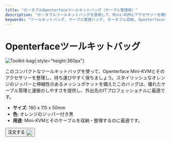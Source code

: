 ```yaml
---
title: "ポータブルOpenterfaceツールキットバッグ（ケーブル管理用）"
description: "ポータブルツールキットバッグを使用して、Mini-KVMとアクセサリーを簡単に整理・運搬できます。優れたケーブル管理機能を備えています。"
keywords: "ツールキットバッグ, ケーブル管理バッグ, ポータブル収納, Openterfaceバッグ"
---
```


# Openterfaceツールキットバッグ

![Toolkit-bag](https://assets.openterface.com/images/product/part/OP-06-BAG-TOOLKIT.jpg){:style="height:360px"}

このコンパクトなツールキットバッグを使って、Openterface Mini-KVMとそのアクセサリーを整理し、持ち運びやすく保ちましょう。スタイリッシュなオレンジのジッパーと伸縮性のあるメッシュポケットを備えたこのバッグは、優れたケーブル管理と運搬のしやすさを提供し、外出先のITプロフェッショナルに最適です。

- **サイズ**: 180 x 115 x 50mm
- **色**: オレンジのジッパー付き黒
- **用途**: Mini-KVMとそのケーブルを収納・整理するのに最適です。

<button class="md-button" onclick="window.location.href='https://shop.techxartisan.com/products/openterface-toolkit-bag'"> 注文する <img src="https://assets.openterface.com/images/trademark/txa.svg" alt="TxA Shop" style="vertical-align: middle; height: 20px;"></button>